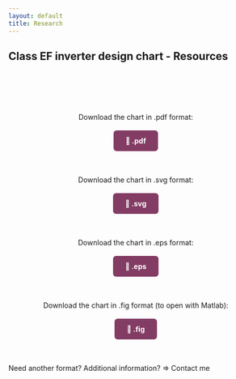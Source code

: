 ```yaml
---
layout: default
title: Research
---
```


## Class EF inverter design chart - Resources

<br><br>
<br><br>

<div style="text-align: center">
   <p>Download the chart in .pdf format:</p>
</div>

<div style="text-align: center; margin-bottom: 60px; margin-top: 30px;">
  <a href="/assets/pdf/chart_EF.pdf" download
     style="background-color: #833c64; color: white; padding: 12px 24px; border-radius: 6px; text-decoration: none; font-weight: bold;">
    📄 .pdf
  </a>
</div>

<div style="text-align: center">
   <p>Download the chart in .svg format:</p>
</div>

<div style="text-align: center; margin-bottom: 60px; margin-top: 30px;">
  <a href="/assets/img/chart_EF.svg" download
     style="background-color: #833c64; color: white; padding: 12px 24px; border-radius: 6px; text-decoration: none; font-weight: bold;">
    📄 .svg
  </a>
</div>

<div style="text-align: center">
   <p>Download the chart in .eps format:</p>
</div>

<div style="text-align: center; margin-bottom: 60px; margin-top: 30px;">
  <a href="/assets/img/chart_EF.eps" download
     style="background-color: #833c64; color: white; padding: 12px 24px; border-radius: 6px; text-decoration: none; font-weight: bold;">
    📄 .eps
  </a>
</div>

<div style="text-align: center">
   <p>Download the chart in .fig format (to open with Matlab):</p>
</div>
<div style="text-align: center; margin-bottom: 60px; margin-top: 30px;">
  <a href="/assets/other/chart_EF.fig" download
     style="background-color: #833c64; color: white; padding: 12px 24px; border-radius: 6px; text-decoration: none; font-weight: bold;">
    📄 .fig
  </a>
</div>

<p>Need another format? Additional information? => Contact me</p>
